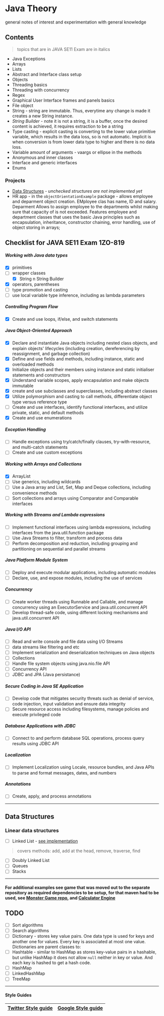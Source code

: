 # Java Theory
general notes of interest and experimentation with general knowledge 

## Contents 
> topics that are in JAVA SE11 Exam are in italics

+ Java Exceptions 
+ Arrays 
+ Lists
+ Abstract and Interface class setup 
+ Objects
+ Threading basics
+ Threading with concurrency
+ Regex
+ Graphical User Interface frames and panels basics
+ File object
+ String - string are immutable. Thus, everytime any change is made it creates a new String instance. 
+ <em>String Builder</em> - note it is not a string, it is a buffer, once the desired content is achieved, it requires extraction to be a string
+ Type casting - explicit casting is converting to the lower value primitive variable, which results in the data loss, so is not automatic. Implicit is when conversion is from lower data type to higher and there is no data loss. 
+ Variable amount of arguments - vaargs or ellipse in the methods
+ Anonymous and inner classes
+ Interface and generic interfaces
+ Enums

### Projects
+  [Data Structures](https://github.com/gretaivan/javaTheory/blob/main/README.md#data-types)  - <em> unchecked structures are not implemented yet</em>
+ HR app - in the ```objectOrientationExample``` package - allows employee and deparment object creation. EMployee clas has name, ID and salary. Deparment   Allows to assign employee to the departments whilst making sure that capacity of is not exceeded. Features employee and department classes that uses the basic Java principles such as encapsulation, inheritance, constructor chaining, error handling, use of object storing in arrays; 

## Checklist for  JAVA SE11 Exam 1ZO-819


##### Working with Java data types

- [x] primitives  
- [ ] wrapper classes 
  - [x] String n String Builder
- [x] operators, parentheses 
- [ ] type promotion and casting
- [ ] use local variable type inference, including as lambda parameters

##### Controlling Program Flow
- [x] Create and use loops, if/else, and switch statements

##### Java Object-Oriented Approach
- [x] Declare and instantiate Java objects including nested class objects, and explain objects' lifecycles (including creation, dereferencing by reassignment, and garbage collection)
- [x] Define and use fields and methods, including instance, static and overloaded methods
- [x] Initialize objects and their members using instance and static initialiser statements and constructors
- [x] Understand variable scopes, apply encapsulation and make objects immutable
- [x] create and use subclasses and superclasses, including abstract classes
- [x] Utilize polymorphism and casting to call methods, differentiate object type versus reference type
- [ ] Create and use interfaces, identify functional interfaces, and utilize private, static, and default methods
- [x] Create and use enumerations

##### Exception Handling
- [ ] Handle exceptions using try/catch/finally clauses, try-with-resource, and multi-catch statements
- [ ] Create and use custom exceptions

##### Working with Arrays and Collections
- [x] ArrayList
- [ ] Use generics, including wildcards
- [ ] Use a Java array and List, Set, Map and Deque collections, including convenience methods
- [ ] Sort collections and arrays using Comparator and Comparable interfaces

##### Working with Streams and Lambda expressions
- [ ] Implement functional interfaces using lambda expressions, including interfaces from the java.util.function package
- [ ] Use Java Streams to filter, transform and process data
- [ ] Perform decomposition and reduction, including grouping and partitioning on sequential and parallel streams

##### Java Platform Module System
- [ ] Deploy and execute modular applications, including automatic modules
- [ ] Declare, use, and expose modules, including the use of services

##### Concurrency
- [ ] Create worker threads using Runnable and Callable, and manage concurrency using an ExecutorService and java.util.concurrent API
- [ ] Develop thread-safe code, using different locking mechanisms and java.util.concurrent API

##### Java I/O API
- [ ] Read and write console and file data using I/O Streams
- [ ] data streams like filtering and etc
- [ ] Implement serialization and deserialization techniques on Java objects
- [ ] Collections
- [ ] Handle file system objects using java.nio.file API
- [ ] Concurrency API
- [ ] JDBC and JPA (Java persistance)

##### Secure Coding in Java SE Application
- [ ] Develop code that mitigates security threats such as denial of service, code injection, input validation and ensure data integrity
- [ ] Secure resource access including filesystems, manage policies and execute privileged code

##### Database Applications with JDBC
- [ ] Connect to and perform database SQL operations, process query results using JDBC API

##### Localization

- [ ] Implement Localization using Locale, resource bundles, and Java APIs to parse and format messages, dates, and numbers

##### Annotations
- [ ] Create, apply, and process annotations

<hr>

## <a src="#1">Data Structures</a>
### Linear data structures
- [ ] Linked List - [see implementation](https://github.com/gretaivan/javaTheory/blob/main/src/linkedListJavaCustom/Node.java)
> covers methods: add, add at the head, remove, traverse, find
- [ ] Doubly Linked List
- [ ] Queues
- [ ] Stacks

<hr>

#### For additional examples see game that was moved out to the separate repository as required dependencies to be setup, for that maven had to be used,  see [Monster Game repo](https://github.com/gretaivan/MonsterGameJava/blob/main/README.md), and [Calculator Engine](https://github.com/gretaivan/CalculatorEngine_Java/edit/main/README.md)




## TODO
- [ ]  Sort algorithms
- [ ]  Search algorithms
- [ ]  Dictionary - stores key value pairs. One data type is used for keys and another one for values. Every key is associated at most one value. Dictionaries are parent classes to: 
  - [ ] Hashtable - similar to HashMap as stores key-value pairs in a hashable, but unlike HashMap it does not allow ```null```  neither in key or value. And each key is hashed to get a hash code.
  - [ ] HashMap
  - [ ] LinkedHashMap
  - [ ] TreeMap
<hr>

#### Style Guides 

| [Twitter Style guide](https://github.com/twitter-archive/commons/blob/master/src/java/com/twitter/common/styleguide.md) | [Google Style guide](https://google.github.io/styleguide/javaguide.html) |
|  :----:  |  :----:  |
 




